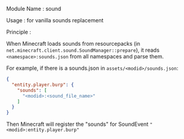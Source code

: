 Module Name : sound

Usage : for vanilla sounds replacement

Principle :

When Minecraft loads sounds from resourcepacks (in `net.minecraft.client.sound.SoundManager::prepare`), it reads `<namespace>:sounds.json` from all namespaces and parse them.

For example, if there is a sounds.json in `assets/<modid>/sounds.json`:

```json
{
  "entity.player.burp": {
    "sounds": [
      "<modid>:<sound_file_name>"
    ]
  }
}
```

Then Minecraft will register the "sounds" for SoundEvent `"<modid>:entity.player.burp"`